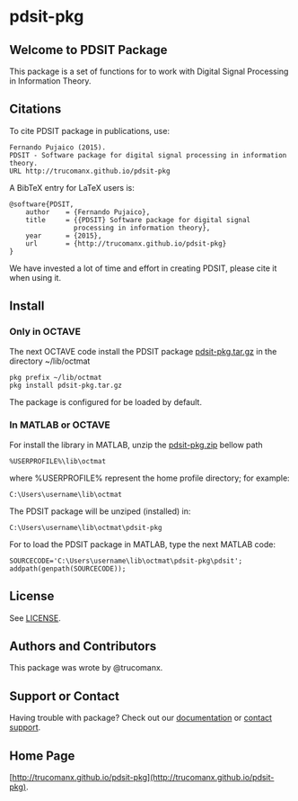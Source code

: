 # pdsit-pkg

## Welcome to PDSIT Package
This package is a set of functions for to work with Digital Signal Processing 
in Information Theory.

## Citations
To cite PDSIT package in publications, use:

	Fernando Pujaico (2015).
	PDSIT - Software package for digital signal processing in information theory.
	URL http://trucomanx.github.io/pdsit-pkg

A BibTeX entry for LaTeX users is:

	@software{PDSIT,
		author    = {Fernando Pujaico},
		title     = {{PDSIT} Software package for digital signal 
					processing in information theory},
		year      = {2015},
		url       = {http://trucomanx.github.io/pdsit-pkg}
	}

We have invested a lot of time and effort in creating PDSIT, please cite it
when using it.

## Install

### Only in OCTAVE
The next OCTAVE code install the PDSIT package 
[pdsit-pkg.tar.gz](https://github.com/trucomanx/pdsit-pkg/tarball/master)
in the directory ~/lib/octmat

	pkg prefix ~/lib/octmat
	pkg install pdsit-pkg.tar.gz

The package is configured for be loaded by default.

### In MATLAB or OCTAVE
For install the library in MATLAB, unzip the 
[pdsit-pkg.zip](https://github.com/trucomanx/pdsit-pkg/zipball/master) bellow path

	%USERPROFILE%\lib\octmat

where %USERPROFILE% represent the home profile directory; for example: 

	C:\Users\username\lib\octmat

The PDSIT package will be unziped (installed) in:

	C:\Users\username\lib\octmat\pdsit-pkg

For to load the PDSIT package in MATLAB, type the next MATLAB code:

	SOURCECODE='C:\Users\username\lib\octmat\pdsit-pkg\pdsit';
	addpath(genpath(SOURCECODE));

## License
See [LICENSE](https://github.com/trucomanx/pdsit-pkg/blob/master/COPYING).

## Authors and Contributors
This package was wrote by @trucomanx.

## Support or Contact
Having trouble with package? Check out our 
[documentation](https://github.com/trucomanx/pdsit-pkg/tree/master/doc) or 
[contact support](https://github.com/trucomanx).

## Home Page
[http://trucomanx.github.io/pdsit-pkg](http://trucomanx.github.io/pdsit-pkg).


